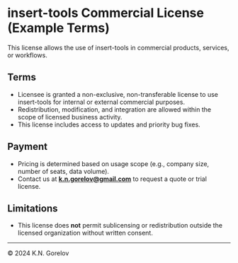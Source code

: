 # insert-tools Commercial License (Example Terms)

This license allows the use of insert-tools in commercial products, services, or workflows.

## Terms

- Licensee is granted a non-exclusive, non-transferable license to use insert-tools for internal or external commercial purposes.
- Redistribution, modification, and integration are allowed within the scope of licensed business activity.
- This license includes access to updates and priority bug fixes.

## Payment

- Pricing is determined based on usage scope (e.g., company size, number of seats, data volume).
- Contact us at **k.n.gorelov@gmail.com** to request a quote or trial license.

## Limitations

- This license does **not** permit sublicensing or redistribution outside the licensed organization without written consent.

---

© 2024 K.N. Gorelov